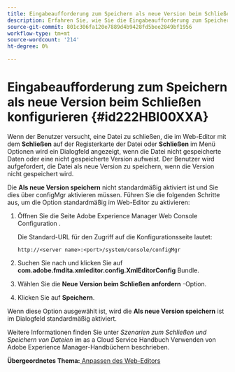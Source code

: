 ```yaml
---
title: Eingabeaufforderung zum Speichern als neue Version beim Schließen konfigurieren
description: Erfahren Sie, wie Sie die Eingabeaufforderung zum Speichern als neue Version beim Schließen konfigurieren
source-git-commit: 801c306fa120e7889d4b9428fd5bee2849bf1956
workflow-type: tm+mt
source-wordcount: '214'
ht-degree: 0%

---
```



# Eingabeaufforderung zum Speichern als neue Version beim Schließen konfigurieren {#id222HBI00XXA}

Wenn der Benutzer versucht, eine Datei zu schließen, die im Web-Editor mit dem **Schließen** auf der Registerkarte der Datei oder **Schließen** im Menü Optionen wird ein Dialogfeld angezeigt, wenn die Datei nicht gespeicherte Daten oder eine nicht gespeicherte Version aufweist. Der Benutzer wird aufgefordert, die Datei als neue Version zu speichern, wenn die Version nicht gespeichert wird.

Die **Als neue Version speichern** nicht standardmäßig aktiviert ist und Sie dies über configMgr aktivieren müssen. Führen Sie die folgenden Schritte aus, um die Option standardmäßig im Web-Editor zu aktivieren:

1. Öffnen Sie die Seite Adobe Experience Manager Web Console Configuration .

   Die Standard-URL für den Zugriff auf die Konfigurationsseite lautet:

   ```http
   http://<server name>:<port>/system/console/configMgr
   ```

1. Suchen Sie nach und klicken Sie auf **com.adobe.fmdita.xmleditor.config.XmlEditorConfig** Bundle.

1. Wählen Sie die **Neue Version beim Schließen anfordern** -Option.

1. Klicken Sie auf **Speichern**.


Wenn diese Option ausgewählt ist, wird die **Als neue Version speichern** ist im Dialogfeld standardmäßig aktiviert.

Weitere Informationen finden Sie unter *Szenarien zum Schließen und Speichern von Dateien* im as a Cloud Service Handbuch Verwenden von Adobe Experience Manager-Handbüchern beschrieben.

**Übergeordnetes Thema:**[ Anpassen des Web-Editors](conf-web-editor.md)

